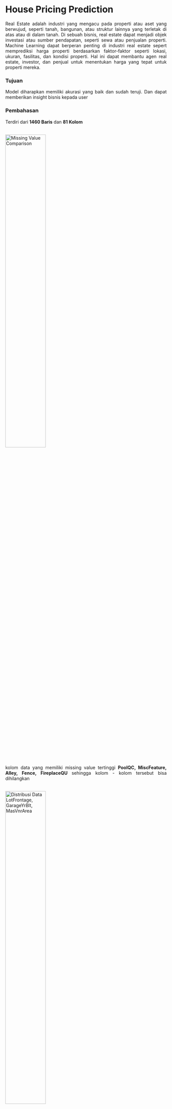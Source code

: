 # House Pricing Prediction
<p align='justify'>Real Estate adalah industri yang mengacu pada properti atau aset yang berwujud, seperti tanah, bangunan, atau struktur lainnya yang terletak di atas atau di dalam tanah. Di sebuah bisnis, real estate dapat menjadi objek investasi atau sumber pendapatan, seperti sewa atau penjualan properti. Machine Learning dapat berperan penting di industri real estate sepert memprediksi harga properti berdasarkan faktor-faktor seperti lokasi, ukuran, fasilitas, dan kondisi properti. Hal ini dapat membantu agen real estate, investor, dan penjual untuk menentukan harga yang tepat untuk properti mereka.</p>

<h3>Tujuan</h3>
<p align='justify'>Model diharapkan memiliki akurasi yang baik dan sudah teruji. Dan dapat memberikan insight bisnis kepada user</p>

<h3>Pembahasan</h3>
<p align="justify">Terdiri dari <b>1460 Baris</b> dan <b>81 Kolom</b></p>
<br>
<img height="50%" width="auto" alt="Missing Value Comparison" src="https://github.com/AptaArkana/House_Pricing_Prediction_Ames/assets/79633073/55c8499d-e94a-4173-be95-a91903361016">
<p align="justify">kolom data yang memiliki missing value tertinggi <b>PoolQC, MiscFeature, Alley, Fence, FireplaceQU </b> sehingga kolom - kolom tersebut bisa dihilangkan</p>
<br>
<img height="50%" width="auto" alt="Distribusi Data LotFrontage, GarageYrBlt, MasVnrArea" src="https://github.com/AptaArkana/House_Pricing_Prediction_Ames/assets/79633073/f594d12f-8a3c-4c1f-be93-dffc77579ebd">
<p align="justify">Untuk LotFrontage dan MasVnrArea <b>terindikasi Skewness Positif </b> karena itu untuk penanganan missing value menggunakan <b>median, </b> sedangkan GarageYrBlt bisa dibilang <b>distribusi normal</b> jadi bisa menggunakan <b>mean. </b> Dan untuk kolom yang mempunyai tipe data kategori untuk penanganan missing value bisa menggunakan <b>modus </b></p>
<br>
<img height="50%" width="auto" alt="Korelasi data numerik" src="https://github.com/AptaArkana/House_Pricing_Prediction_Ames/assets/79633073/17c79375-e860-459f-9e61-4fb176927c38">
<p align="justify">Setelah data dipisahkan antara kolom numerik dan kolom kategori, maka akan dilakukan filter terhadap kolom data yang bertipe numerik yang mempunyai korelasi rendah. Sehingga akan didapatkan kolom - kolom yang mempunyai korelasi tinggi. Setelah mendapatkan kolom - kolom data yang mempunyai korelasi tinggi dilakukan kembali filter untuk mendapatkan kolom - kolom yang mempunyai korelasi terhadap <b>SalePrice. </b> Ternyata kolom <b>'GarageYrBlt', 'MasVnrArea', 'Fireplaces' </b> tidak mempunyai korelasi terhadap <b>SalePrice </b> sehingga bisa dihilangkan saja</p>
<br>
<img height="300" width="auto" alt="Filter data kategori" src="https://github.com/AptaArkana/House_Pricing_Prediction_Ames/assets/79633073/4b513142-e814-4d40-a457-5d848a58f85d">
<p align="justify">Untuk kolom data yang bertipe kategori pemfilteran dilakukan dengan menghitung banyaknya kategori dari suatu kolom, ini dilakukan agar data terhindari dari imbalance</p>
<br>
<img height="300" width="auto" alt="Filter jenis data" src="https://github.com/AptaArkana/House_Pricing_Prediction_Ames/assets/79633073/f9a12cc7-4181-4038-96d3-ffd9b195df2e">
<p align="justify">Setelah mendapatkan kolom - kolom yang terbaik untuk model, langkah selanjutnya adalah memisahkan jenis dari setiap data agar memudahkan dalam membuat pipeline</p>
<br>
<img height="300" width="auto" alt="Encoder" src="https://github.com/AptaArkana/House_Pricing_Prediction_Ames/assets/79633073/39585751-9bee-40ca-be3f-bf5694fb6bd2">
<p align="justify">Untuk jenis data <b> kategori ordinal menggukan encoder OrdinalEncoder, </b> Sedangkan untuk jenis data <b> kategori nominal menggukan encoder OneHotEncoder</b></p>
<br>
<img height="300" width="auto"" alt="Hasil LazzyRegressor" src="https://github.com/AptaArkana/House_Pricing_Prediction_Ames/assets/79633073/467a24d5-bc7c-4c56-b915-5eb5ffe268c9">
<p align="justify">Untuk memilih algoritma bisa menggunakan <b>LazyRegressor</b> untuk membandingkan banyak algoritma regresi. Pada kasus ini algoritma terbaik adalah GradientBoostingRegressor, karena memiliki nilai <b> R-Squared yang tinggi, RMSE yang rendah, dan waktu pelatihan yang wajar (1.46 detik) </b>. Oleh karena itu, model ini bisa menjadi pilihan yang baik.</p>
<br>
<img height="200" width="auto" alt="Pipeline" src="https://github.com/AptaArkana/House_Pricing_Prediction_Ames/assets/79633073/8052d830-1ddc-4f4a-b2bd-ea907b9924b9">
<p align="justify">Setelah mendapatkan algoritma yang terbaik masukan kedalam pipeline. Dan lakukan hypertunning parameter untuk mendapatkan parameter terbaik</p>
<br>
<img height="100" width="auto" alt="Best Parameter" src="https://github.com/AptaArkana/House_Pricing_Prediction_Ames/assets/79633073/3d30818d-9cba-441e-905b-3d99651e69fd">
<p align="justify">Setelah dilakukan hyper parameter tunning dengan <b>metode GridSearch </b> didapatkan parameter terbaik yaitu <b>learning_rate: 0.1, max_depth: 2, min_samples_leaf: 30, n_estimators': 250. </b> Dengan hasil evaluasi menggunakan RMSE sebesar <b> 0.148983.</b></p>


